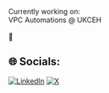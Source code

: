 Currently working on:<br>  VPC Automations @ UKCEH<br><br>🌱

## 🌐 Socials:
[![LinkedIn](https://img.shields.io/badge/LinkedIn-%230077B5.svg?logo=linkedin&logoColor=white)](https://linkedin.com/in/johnnie-kf) [![X](https://img.shields.io/badge/X-black.svg?logo=X&logoColor=white)](https://x.com/johnnie_kf) 

<!-- Proudly created with GPRM ( https://gprm.itsvg.in ) -->
